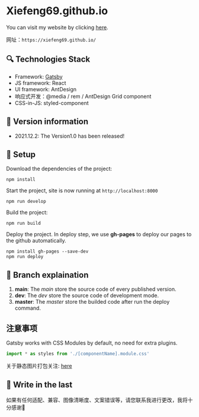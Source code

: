 # Xiefeng69.github.io

You can visit my website by clicking [here](https://xiefeng69.github.io/).

网址：`https://xiefeng69.github.io/`

## 🔍 Technologies Stack

+ Framework: [Gatsby](https://www.gatsbyjs.com)
+ JS framework: React
+ UI framework: AntDesign
+ 响应式开发：@media / rem / AntDesign Grid component
+ CSS-in-JS: styled-component

## 🐰 Version information
+ 2021.12.2: The Version1.0 has been released!

## 🚀 Setup

Download the dependencies of the project:
```
npm install
```
Start the project, site is now running at `http://localhost:8000`
```
npm run develop
```
Build the project:
```
npm run build
```
Deploy the project. In deploy step, we use **gh-pages** to deploy our pages to the github automatically.
```
npm install gh-pages --save-dev
npm run deploy
```

## 💫 Branch explaination
1. **main**: The <i>main</i> store the source code of every published version.
2. **dev**: The <i>dev</i> store the source code of development mode.
3. **master**: The <i>master</i> store the builded code after run the deploy command.

## 注意事项
Gatsby works with CSS Modules by default, no need for extra plugins.

```javascript
import * as styles from './[componentName].module.css'
```

关于静态图片打包关注: [here](https://blog.csdn.net/waillyer/article/details/109615281)

## 📒 Write in the last

如果有任何适配、兼容、图像清晰度、文案错误等，请您联系我进行更改，我将十分感谢🙏
